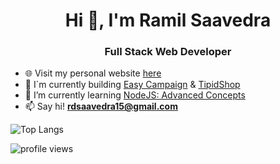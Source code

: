 <h1 align="center">Hi 👋, I'm Ramil Saavedra</h1>
<h3 align="center">Full Stack Web Developer</h3>


- 🌐 Visit my personal website [here](https://www.jetdev.info/)
- 🔨 I`m currently building [Easy Campaign](https://github.com/ramilsaavedra/easy-campaign) & [TipidShop](https://github.com/JetNicer/tipidshop)
- 🌱 I’m currently learning [NodeJS: Advanced Concepts](https://www.udemy.com/course/advanced-node-for-developers/)
- 📫 Say hi! **rdsaavedra15@gmail.com**

![Top Langs](https://github-readme-stats.vercel.app/api/top-langs/?username=ramilsaavedra&langs_count=8&hide=shell&layout=compact&theme=dark)

![profile views](https://komarev.com/ghpvc/?username=ramilsaavedra&style=for-the-badge&color=lightgrey)
<!--
**ramilsaavedra/ramilsaavedra** is a ✨ _special_ ✨ repository because its `README.md` (this file) appears on your GitHub profile.

Here are some ideas to get you started:


- 🌱 I’m currently learning ...
- 👯 I’m looking to collaborate on ...
- 🤔 I’m looking for help with ...
- 💬 Ask me about ...
- 📫 How to reach me: ...
- 😄 Pronouns: ...
- ⚡ Fun fact: ...
-->
